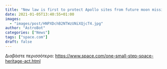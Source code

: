 ```yaml
---
title: "New law is first to protect Apollo sites from future moon missions"
date: 2021-01-05T13:40:55+01:00
images:
  - "images/post/HNPXDchB2NTWzUNiXQjcT4.jpg"
author: "AstroBot"
categories: ["News"]
tags: ["space.com"]
draft: false
---
```




Διαβάστε περισσότερα: https://www.space.com/one-small-step-space-heritage-act.html
